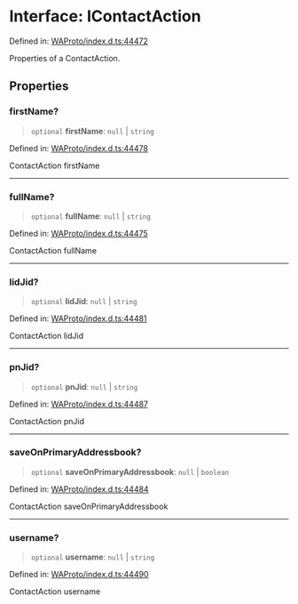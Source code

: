 # Interface: IContactAction

Defined in: [WAProto/index.d.ts:44472](https://github.com/Fokusdotid/bail/blob/cf6cc85134e12081bc635cea02cc0eee74033a81/WAProto/index.d.ts#L44472)

Properties of a ContactAction.

## Properties

### firstName?

> `optional` **firstName**: `null` \| `string`

Defined in: [WAProto/index.d.ts:44478](https://github.com/Fokusdotid/bail/blob/cf6cc85134e12081bc635cea02cc0eee74033a81/WAProto/index.d.ts#L44478)

ContactAction firstName

***

### fullName?

> `optional` **fullName**: `null` \| `string`

Defined in: [WAProto/index.d.ts:44475](https://github.com/Fokusdotid/bail/blob/cf6cc85134e12081bc635cea02cc0eee74033a81/WAProto/index.d.ts#L44475)

ContactAction fullName

***

### lidJid?

> `optional` **lidJid**: `null` \| `string`

Defined in: [WAProto/index.d.ts:44481](https://github.com/Fokusdotid/bail/blob/cf6cc85134e12081bc635cea02cc0eee74033a81/WAProto/index.d.ts#L44481)

ContactAction lidJid

***

### pnJid?

> `optional` **pnJid**: `null` \| `string`

Defined in: [WAProto/index.d.ts:44487](https://github.com/Fokusdotid/bail/blob/cf6cc85134e12081bc635cea02cc0eee74033a81/WAProto/index.d.ts#L44487)

ContactAction pnJid

***

### saveOnPrimaryAddressbook?

> `optional` **saveOnPrimaryAddressbook**: `null` \| `boolean`

Defined in: [WAProto/index.d.ts:44484](https://github.com/Fokusdotid/bail/blob/cf6cc85134e12081bc635cea02cc0eee74033a81/WAProto/index.d.ts#L44484)

ContactAction saveOnPrimaryAddressbook

***

### username?

> `optional` **username**: `null` \| `string`

Defined in: [WAProto/index.d.ts:44490](https://github.com/Fokusdotid/bail/blob/cf6cc85134e12081bc635cea02cc0eee74033a81/WAProto/index.d.ts#L44490)

ContactAction username
